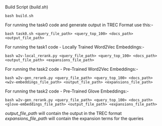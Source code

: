 Build Script (*build.sh*)
```
bash build.sh
```

For running the task0 code and generate output in TREC Format use this:-
```
bash task0.sh <query_file_path> <query_top_100> <docs_path> <output_file_path>
```

For running the task1 code - Locally Trained Word2Vec Embeddings:-
```
bash w2v-local_rerank.py <query_file_path> <query_top_100> <docs_path> <output_file_path> <expansions_file_path>
```


For running the task2 code - Pre-Trained Word2Vec Embeddings:-
```
bash w2v-gen_rerank.py <query_file_path> <query_top_100> <docs_path> <w2v-embeddings_file_path> <output_file_path> <expansions_file_path>
```

For running the task2 code - Pre-Trained Glove Embeddings:-
```
bash w2v-gen_rerank.py <query_file_path> <query_top_100> <docs_path> <glove-embeddings_file_path> <output_file_path> <expansions_file_path>
```

*output_file_path* will contain the output in the TREC format
*expansions_file_path* will contain the expansion terms for the queries

